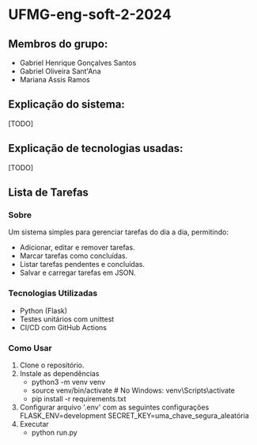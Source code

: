 # UFMG-eng-soft-2-2024
## Membros do grupo:
- Gabriel Henrique Gonçalves Santos
- Gabriel Oliveira Sant'Ana
- Mariana Assis Ramos

## Explicação do sistema:
[TODO]

## Explicação de tecnologias usadas:
[TODO]

## Lista de Tarefas

### Sobre
Um sistema simples para gerenciar tarefas do dia a dia, permitindo:
- Adicionar, editar e remover tarefas.
- Marcar tarefas como concluídas.
- Listar tarefas pendentes e concluídas.
- Salvar e carregar tarefas em JSON.

### Tecnologias Utilizadas
- Python (Flask)
- Testes unitários com unittest
- CI/CD com GitHub Actions

### Como Usar
1. Clone o repositório.
2. Instale as dependências
    - python3 -m venv venv
    - source venv/bin/activate  # No Windows: venv\Scripts\activate
    - pip install -r requirements.txt
3. Configurar arquivo '.env' com as seguintes configurações
    FLASK_ENV=development
    SECRET_KEY=uma_chave_segura_aleatória
4. Executar
    - python run.py

